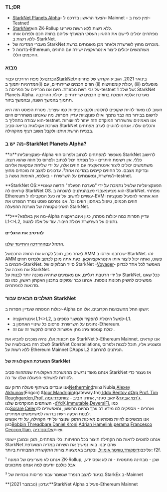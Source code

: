 ### **TL;DR**

* [StarkNet Planets Alpha](https://voyager.online/)- הצעד הראשון בדרכנו ל- Mainnet - זמין כעת ב-Testnet!
* [StarkNet](https://starkware.co/product/starknet/)הוא ZK-Rollup ללא רשות ללא רשות טיורינג.
* מפתחים יכולים ליישם את ההיגיון העסקי המועדף עליהם בחוזה חכם ולפרוס אותו ללא רשות ב-StarkNet.
* מעברי המדינה של StarkNet מוכחים מחוץ לשרשרת ולאחר מכן מאומתים ברשת.
* בדומה ל-Ethereum, משתמשים יכולים ליצור אינטראקציה ישירה עם החוזים החכמים הללו.

### **מבוא**

[הכרזנו](https://medium.com/starkware/on-the-road-to-starknet-a-permissionless-stark-powered-l2-zk-rollup-83be53640880)על מפת הדרכים עבור[StarkNet](https://starkware.co/product/starknet/)בינואר 2021. הגביע הקדוש של פתרונות המדרגיות יתמוך ב(i) חוזים חכמים שרירותיים, עם (ii) יכולת קומפוזיציה, (iii) מופעלים על גבי רשת מבוזרת. היום אנו מכריזים על הפריסה ב-testnet של שלב 1: StarkNet Planets Alpha. מערכת אלפא תומכת בחוזים חכמים שרירותיים. יכולת ההרכבה תתמוך בהמשך השנה, ובהמשך ביזור.

חשוב לנו מאוד להיות שקופים לחלוטין ולקבוע ציפיות כמו שצריך. מטרת הפוסט הזה היא לרשום בבירור מה כבר נתמך ואילו פונקציות עדיין חסרות. מה שאנחנו משחררים היום הוא עבודה בתהליך ב-testnet. אנו מאמינים שהשחרור המוקדם הזה יעזור להיווצרות מערכת אקולוגית בריאה סביב StarkNet והכלים שלה. אנחנו להוטים לערב מפתחים בבניית הרשת איתנו ולקבל משוב רציף מהקהילה.

### **מה יש ב-StarkNet Planets Alpha?**

**פונקציונליות:**ה-Alpha מאפשר למפתחים לכתוב ולפרוס חוזי StarkNet לחישוב כללי. אין רשימת היתרים - כל מפתח יכול לכתוב ולפרוס כל חוזה שהוא רוצה. משתמשים יכולים ליצור אינטראקציה עם חוזים אלה, על ידי שליחת עסקאות אליהם ובדיקת מצבם. כל החוזים קיימים במדינה אחת². עדכונים למצב זה מוכחים מחוץ לשרשרת, ומאומתים על השרשרת - באלפא, האימות נעשה ב-testnet.

**StarkNet OS:**הפונקציונליות שלעיל נתמכת על ידי "מערכת הפעלה" חדשה שאנו קוראים לה StarkNet OS. הוא מציע*מעברי מצב*הניתנים להוכחה ב-StarkNet. מפתחי Ethereum עשויים לחשוב על זה כעל המקבילה ל-EVM: הוא אחראי להפעיל פונקציות חוזים חכמים, טיפול באחסון חוזים וכו'. אנו נפרסם פוסט נפרד המפרט את הארכיטקטורה של מערכת ההפעלה StarkNet.

**מה אין באלפא?**ל-Alpha עדיין חסרות כמה יכולות מפתח, כגון אינטראקציה L1<>L2, נתונים על השרשרת ויכולת חיבור. עוד על אלה למטה.

#### **להרטיב את הרגליים**

התחל עם[ההדרכה והתיעוד שלנו](https://www.cairo-lang.org/docs/hello_starknet/).

לאחר מכן, תוכל לקרוא את החוזה החכם[](http://cairo-lang.org/docs/hello_starknet/amm.html)של AMM שכתבנו ופרסו ב-StarkNet. זהו AMM פשוט, ואתה יכול ליצור איתו אינטראקציה[כאן](https://starkware-amm-demo.netlify.app/swap). כעת אתה מוכן לכתוב ולפרוס חוזים חכמים ב-StarkNet. סייר הבלוקים של StarkNet -[Voyager](https://voyager.online/)- מאפשר לכל אחד לבדוק את מצבה של StarkNet.\
על ידי הרטבת רגליים, אנו מאמינים שתהיה מוכנה יותר לבנות על StarkNet, ככל שאנו ממשיכים להשיק תכונות נוספות. אנחנו כבר עסוקים בתכנון האקתון ראשון, כמו גם סדנאות למפתחים.

### **השלבים הבאים עבור StarkNet**

יכולות המפתח שעדיין חסרות ב-Alpha יושקו החל מהשבועות הקרובים. אלו הם:

* אינטראקציה L1<>L2, למשל היכולת להפקיד ולמשוך כספים ב-L1.
* נתונים על השרשרת: פרסום כל שינויי האחסון ב-Ethereum.
* יכולת קומפוזיציה: מתן אפשרות לחוזים לתקשר זה עם זה.

עם תכונות אלו, נהיה מוכנים להביא את StarkNet ל-Ethereum Mainnet. אנו קוראים לשלב הזה באבולוציה של StarkNet Constellations, וכשנגיע אליו, תוכל לבנות ולפרוס ללא רשות על Ethereum Mainnet DApps L2 הניתנים להרחבה.

#### **המערכת האקולוגית של StarkNet**

אנחנו מאוד נרגשים מהמערכת האקולוגית שמתהווה סביב StarkNet אז נעצור כדי להודות למשתפי הפעולה שלנו עד כה.

אנו עובדים בשיתוף פעולה הדוק עם[Nethermind](https://twitter.com/nethermindeth)וצוות Nubia,[Alexey Akhunov](https://twitter.com/realLedgerwatch)(Erigon) &[Igor Mandrigin](https://twitter.com/mandrigin)(gateway.fm),[Iddo Bentov](https://www.cs.cornell.edu/~iddo/),[dOrg](https://twitter.com/dOrg_tech),[Prof. Tim Roughgarden](https://twitter.com/algo_class),[Prof. ג'רמי אביגד](https://www.andrew.cmu.edu/user/avigad/)& יואב סגינר, אחרון חביב - צוות[פרדיגמה](https://twitter.com/paradigm).\
השותפים המוקדמים שלנו -[dYdX](https://twitter.com/dydxprotocol),[Immutable](https://twitter.com/Immutable),[DeversiFi](https://twitter.com/deversifi), כמו גם[Sorare](https://twitter.com/SorareHQ),[Celer](https://twitter.com/CelerNetwork)ואחרים - מספקים לנו מידע רב ערך מהיום הראשון, ומאפשרים לנו לבנות הפקה רשת בדרגה למשתמשים אמיתיים.\
אנו ממשיכים להיות מופתעים מאיכות התוכן שנוצר על ידי הקהילה, על ידי אנשים כגון[Bobbin Threadbare](https://twitter.com/bobbinth),[Daniel Kroni](https://github.com/danielkroeni/cairo-playground/blob/main/anon-bank/README.md),[Adrian Hamelink](https://twitter.com/adr1anh),[perama](https://twitter.com/eth_worm),[Francesco Ceccon](https://twitter.com/ceccon_me),[Ilian](http://twitter.com/imalchev), וצוות[אלכסנדריה](https://blockchainpartner.fr/).

אנחנו להוטים לראות מה הקהילה תיצור בכל החזיתות: כלי מפתחים, תוכן וכמובן יישומי StarkNet שהם יבנו. בואו נמשיך את השיחה במדיה המועדפת עליכם:[דיסקורד](https://discord.gg/uJ9HZTUk2Y),[טוויטר](https://twitter.com/CairoLang),[אימייל](mailto:info@starkware.co), ובקרוב באמצעות צורות התקשורת המבוזרות ביותר: f2f.

¹ אנחנו לא מעריצים של המונח ZK-Rollup, שכן - מבחינה מתמטית - זה לא אפס ידע, אבל כולכם יודעים למה אנחנו מתכוונים

² בניגוד למצב הנפרד שנשמר עבור פריסות נוכחיות של StarkEx ב-Mainnet

**עדכון (נובמבר 2021):**StarkNet Alpha פעיל ב-Ethereum Mainnet